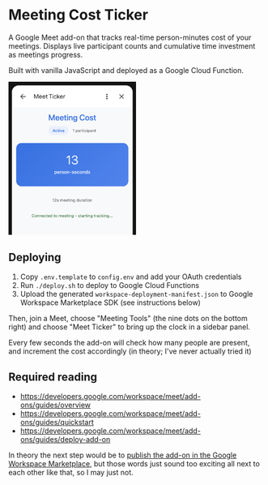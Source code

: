 # Meeting Cost Ticker

A Google Meet add-on that tracks real-time person-minutes cost of your meetings. Displays live participant counts and cumulative time investment as meetings progress.

Built with vanilla JavaScript and deployed as a Google Cloud Function.

<img src="./screencap.png" width="50%" alt="Screencap of sidebar">

## Deploying

1. Copy `.env.template` to `config.env` and add your OAuth credentials
2. Run `./deploy.sh` to deploy to Google Cloud Functions
3. Upload the generated `workspace-deployment-manifest.json` to Google Workspace Marketplace SDK (see instructions below)

Then, join a Meet, choose "Meeting Tools" (the nine dots on the bottom right) and choose "Meet Ticker" to bring up the clock in a sidebar panel.

Every few seconds the add-on will check how many people are present, and increment the cost accordingly (in theory; I've never actually tried it)

## Required reading

- https://developers.google.com/workspace/meet/add-ons/guides/overview
- https://developers.google.com/workspace/meet/add-ons/guides/quickstart
- https://developers.google.com/workspace/meet/add-ons/guides/deploy-add-on

In theory the next step would be to [publish the add-on in the Google Workspace Marketplace](https://developers.google.com/workspace/meet/add-ons/guides/publish), but those words just sound too exciting all next to each other like that, so I may just not.
